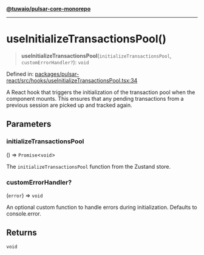 [**@tuwaio/pulsar-core-monorepo**](../../../README.md)

***

# useInitializeTransactionsPool()

> **useInitializeTransactionsPool**(`initializeTransactionsPool`, `customErrorHandler?`): `void`

Defined in: [packages/pulsar-react/src/hooks/useInitializeTransactionsPool.tsx:34](https://github.com/TuwaIO/pulsar-core/blob/5e6e1f83790e94bf45cb45e22ff57cc8acc0effd/packages/pulsar-react/src/hooks/useInitializeTransactionsPool.tsx#L34)

A React hook that triggers the initialization of the transaction pool when the component mounts.
This ensures that any pending transactions from a previous session are picked up and tracked again.

## Parameters

### initializeTransactionsPool

() => `Promise`\<`void`\>

The `initializeTransactionsPool` function from the Zustand store.

### customErrorHandler?

(`error`) => `void`

An optional custom function to handle errors during initialization. Defaults to console.error.

## Returns

`void`
